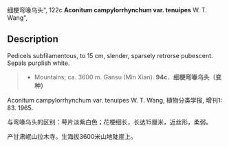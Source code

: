 细梗弯喙乌头",
122c.**Aconitum campylorrhynchum var. tenuipes** W. T. Wang",

## Description
Pedicels subfilamentous, to 15 cm, slender, sparsely retrorse pubescent. Sepals purplish white.

> * Mountains; ca. 3600 m. Gansu (Min Xian).
**94c．细梗弯喙乌头（变种）**

Aconitum campylorrhynchum var. tenuipes W. T. Wang, 植物分类学报, 增刊1: 83. 1965.

与弯喙乌头的区别：萼片淡紫白色；花梗细长，长达15厘米，近丝形，柔弱。

产甘肃岷山拉木寺。生海拔3600米山地陡崖上。
